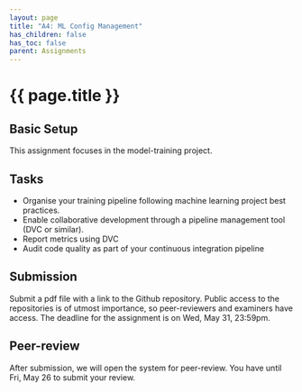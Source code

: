 ```yaml
---
layout: page
title: "A4: ML Config Management"
has_children: false
has_toc: false
parent: Assignments
---
```


# {{ page.title }}


## Basic Setup

This assignment focuses in the model-training project.

## Tasks

- Organise your training pipeline following machine learning project best practices.
- Enable collaborative development through a pipeline management tool (DVC or similar).
- Report metrics using DVC
- Audit code quality as part of your continuous integration pipeline

## Submission

Submit a pdf file with a link to the Github repository.
Public access to the repositories is of utmost importance, so peer-reviewers and examiners have access.
The deadline for the assignment is on Wed, May 31, 23:59pm.


## Peer-review

After submission, we will open the system for peer-review.
You have until Fri, May 26 to submit your review. 

<!--
Rubric 

 -->